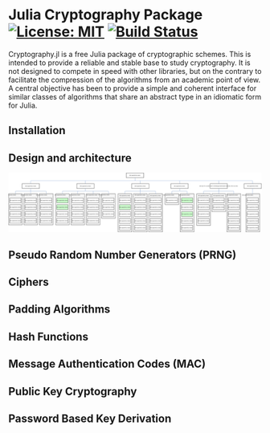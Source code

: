 Julia Cryptography Package [![License: MIT](https://img.shields.io/badge/License-MIT-yellow.svg)](https://opensource.org/licenses/MIT) [![Build Status](https://travis-ci.org/alejandroclaro/Cryptography.jl.svg?branch=master)](https://travis-ci.org/alejandroclaro/Cryptography.jl)
==========================

Cryptography.jl is a free Julia package of cryptographic schemes. This is intended to provide a reliable and stable base to study cryptography. It is not designed to compete in speed with other libraries, but on the contrary to facilitate the compression of the algorithms from an academic point of view. A central objective has been to provide a simple and coherent interface for similar classes of algorithms that share an abstract type in an idiomatic form for Julia.

Installation
------------

Design and architecture
-----------------------

<img src="doc/images/secret-key-cryptography-midmap.svg" width="1280">

Pseudo Random Number Generators (PRNG)
--------------------------------------

Ciphers
-------

Padding Algorithms
------------------

Hash Functions
--------------

Message Authentication Codes (MAC)
----------------------------------

Public Key Cryptography
-----------------------

Password Based Key Derivation
-----------------------------



